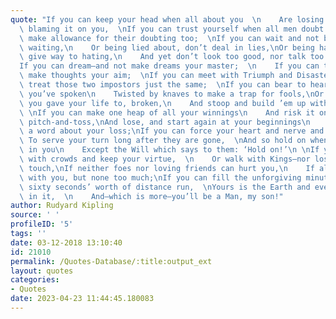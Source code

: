 ```yaml
---
quote: "If you can keep your head when all about you  \n    Are losing theirs and\
  \ blaming it on you,  \nIf you can trust yourself when all men doubt you,\n    But\
  \ make allowance for their doubting too;  \nIf you can wait and not be tired by\
  \ waiting,\n    Or being lied about, don’t deal in lies,\nOr being hated, don’t\
  \ give way to hating,\n    And yet don’t look too good, nor talk too wise:\n \n\
  If you can dream—and not make dreams your master;  \n    If you can think—and not\
  \ make thoughts your aim;  \nIf you can meet with Triumph and Disaster\n    And\
  \ treat those two impostors just the same;  \nIf you can bear to hear the truth\
  \ you’ve spoken\n    Twisted by knaves to make a trap for fools,\nOr watch the things\
  \ you gave your life to, broken,\n    And stoop and build ’em up with worn-out tools:\n\
  \ \nIf you can make one heap of all your winnings\n    And risk it on one turn of\
  \ pitch-and-toss,\nAnd lose, and start again at your beginnings\n    And never breathe\
  \ a word about your loss;\nIf you can force your heart and nerve and sinew\n   \
  \ To serve your turn long after they are gone,  \nAnd so hold on when there is nothing\
  \ in you\n    Except the Will which says to them: ‘Hold on!’\n \nIf you can talk\
  \ with crowds and keep your virtue,  \n    Or walk with Kings—nor lose the common\
  \ touch,\nIf neither foes nor loving friends can hurt you,\n    If all men count\
  \ with you, but none too much;\nIf you can fill the unforgiving minute\n    With\
  \ sixty seconds’ worth of distance run,  \nYours is the Earth and everything that’s\
  \ in it,  \n    And—which is more—you’ll be a Man, my son!"
author: Rudyard Kipling
source: ' '
profileID: '5'
tags: ''
date: 03-12-2018 13:10:40
id: 21010
permalink: /Quotes-Database/:title:output_ext
layout: quotes
categories:
- Quotes
date: 2023-04-23 11:44:45.180083
---
```

